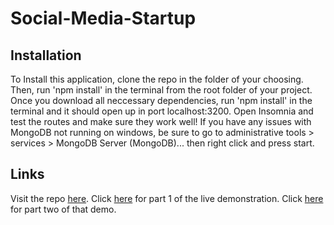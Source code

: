 # Social-Media-Startup

## Installation
To Install this application, clone the repo in the folder of your choosing. Then, run 'npm install' in the terminal from the root folder of your project. Once you download all neccessary dependencies, run 'npm install' in the terminal and it should open up in port localhost:3200. Open Insomnia and test the routes and make sure they work well! If you have any issues with MongoDB not running on windows, be sure to go to administrative tools > services > MongoDB Server (MongoDB)... then right click and press start.

## Links
Visit the repo [here](https://github.com/jaywooski/Social-Media-Startup).
Click [here](https://drive.google.com/file/d/1QK8fjSV2FpiV9bOeXvHGtjaPRvQEg158/view) for part 1 of the live demonstration. Click [here](https://drive.google.com/file/d/1rPVwcaXu0_w_Wl0Q52JGOMmv_coKoPtx/view) for part two of that demo.